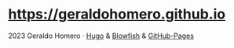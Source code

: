 # https://geraldohomero.github.io

2023 Geraldo Homero · [Hugo](https://gohugo.io/) & [Blowfish](https://blowfish.page/) & [GitHub-Pages](https://pages.github.com/)

